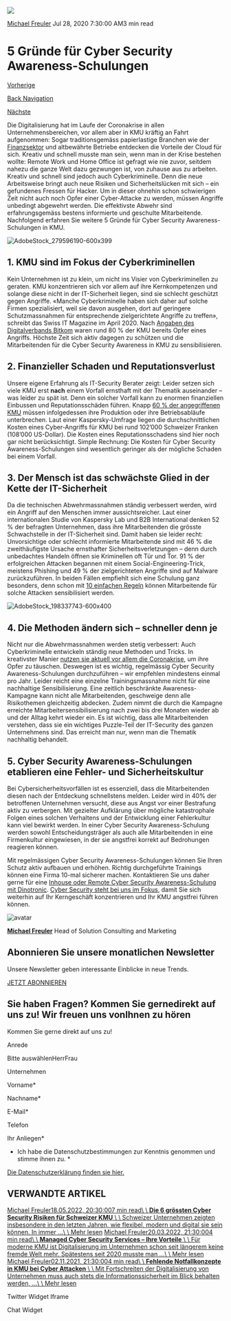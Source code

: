 ![](https://25917640.fs1.hubspotusercontent-eu1.net/hub/25917640/hubfs/AdobeStock_198337743-600x400.webp?width=300&name=AdobeStock_198337743-600x400.webp)

[Michael Freuler](https://blog.dinotronic.ch/author/michael-freuler) Jul 28, 2020 7:30:00 AM3 min read

# 5 Gründe für Cyber Security Awareness-Schulungen

[Vorherige](https://blog.dinotronic.ch/blog/cyber-security/digitalisierung-der-finanzbranche-aber-sicher)

[Back Navigation](https://blog.dinotronic.ch/)

[Nächste](https://blog.dinotronic.ch/blog/cloud-en/die-top-5-der-digital-workplace-trends-2021)

Die Digitalisierung hat im Laufe der Coronakrise in allen Unternehmensbereichen, vor allem aber in KMU kräftig an Fahrt aufgenommen: Sogar traditionsgemäss papierlastige Branchen wie der [Finanzsektor](https://www.dinotronic.ch/blog/cyber-security/digitalisierung-der-finanzbranche-aber-sicher/) und altbewährte Betriebe entdecken die Vorteile der Cloud für sich. Kreativ und schnell musste man sein, wenn man in der Krise bestehen wollte: Remote Work und Home Office ist gefragt wie nie zuvor, seitdem nahezu die ganze Welt dazu gezwungen ist, von zuhause aus zu arbeiten. Kreativ und schnell sind jedoch auch Cyberkriminelle. Denn die neue Arbeitsweise bringt auch neue Risiken und Sicherheitslücken mit sich – ein gefundenes Fressen für Hacker. Um in dieser ohnehin schon schwierigen Zeit nicht auch noch Opfer einer Cyber-Attacke zu werden, müssen Angriffe unbedingt abgewehrt werden. Die effektivste Abwehr sind erfahrungsgemäss bestens informierte und geschulte Mitarbeitende. Nachfolgend erfahren Sie weitere 5 Gründe für Cyber Security Awareness-Schulungen in KMU.

![AdobeStock_279596190-600x399](https://blog.dinotronic.ch/hs-fs/hubfs/AdobeStock_279596190-600x399.webp?width=600&height=399&name=AdobeStock_279596190-600x399.webp)

## 1\. KMU sind im Fokus der Cyberkriminellen

Kein Unternehmen ist zu klein, um nicht ins Visier von Cyberkriminellen zu geraten. KMU konzentrieren sich vor allem auf ihre Kernkompetenzen und solange diese nicht in der IT-Sicherheit liegen, sind sie schlecht geschützt gegen Angriffe. «Manche Cyberkriminelle haben sich daher auf solche Firmen spezialisiert, weil sie davon ausgehen, dort auf geringere Schutzmassnahmen für entsprechende zielgerichtete Angriffe zu treffen», schreibt das Swiss IT Magazine im April 2020. Nach [Angaben des Digitalverbands Bitkom](https://www.cash-online.de/versicherungen/2020/continentale-legt-cyberversicherung-fuer-kmu-neu-auf/512118) waren rund 80 % der KMU bereits Opfer eines Angriffs. Höchste Zeit sich aktiv dagegen zu schützen und die Mitarbeitenden für die Cyber Security Awareness in KMU zu sensibilisieren.

## 2\. Finanzieller Schaden und Reputationsverlust

Unsere eigene Erfahrung als IT-Security Berater zeigt: Leider setzen sich viele KMU erst **nach** einem Vorfall ernsthaft mit der Thematik auseinander – was leider zu spät ist. Denn ein solcher Vorfall kann zu enormen finanziellen Einbussen und Reputationsschäden führen. Knapp [60 % der angegriffenen KMU](https://www.cash-online.de/versicherungen/2020/continentale-legt-cyberversicherung-fuer-kmu-neu-auf/512118) müssen infolgedessen ihre Produktion oder ihre Betriebsabläufe unterbrechen. Laut einer Kaspersky-Umfrage liegen die durchschnittlichen Kosten eines Cyber-Angriffs für KMU bei rund 102’000 Schweizer Franken (108’000 US-Dollar). Die Kosten eines Reputationsschadens sind hier noch gar nicht berücksichtigt. Simple Rechnung: Die Kosten für Cyber Security Awareness-Schulungen sind wesentlich geringer als der mögliche Schaden bei einem Vorfall.

## 3\. Der Mensch ist das schwächste Glied in der Kette der IT-Sicherheit

Da die technischen Abwehrmassnahmen ständig verbessert werden, wird ein Angriff auf den Menschen immer aussichtsreicher. Laut einer internationalen Studie von Kaspersky Lab und B2B International denken 52 % der befragten Unternehmen, dass ihre Mitarbeitenden die grösste Schwachstelle in der IT-Sicherheit sind. Damit haben sie leider recht: Unvorsichtige oder schlecht informierte Mitarbeitende sind mit 46 % die zweithäufigste Ursache ernsthafter Sicherheitsverletzungen – denn durch unbedachtes Handeln öffnen sie Kriminellen oft Tür und Tor. 91 % der erfolgreichen Attacken begannen mit einem Social-Engineering-Trick, meistens Phishing und 49 % der zielgerichteten Angriffe sind auf Malware zurückzuführen. In beiden Fällen empfiehlt sich eine Schulung ganz besonders, denn schon mit [10 einfachen Regeln](https://www.dinotronic.ch/blog/cyber-security/mail-hacking-achtung-vor-den-neuesten-maschen/) können Mitarbeitende für solche Attacken sensibilisiert werden.

![AdobeStock_198337743-600x400](https://blog.dinotronic.ch/hs-fs/hubfs/AdobeStock_198337743-600x400.webp?width=600&height=400&name=AdobeStock_198337743-600x400.webp)

## 4\. Die Methoden ändern sich – schneller denn je

Nicht nur die Abwehrmassnahmen werden stetig verbessert: Auch Cyberkriminelle entwickeln ständig neue Methoden und Tricks. In kreativster Manier [nutzen sie aktuell vor allem die Coronakrise](https://www.melani.admin.ch/melani/de/home/themen/covid-19.html), um ihre Opfer zu täuschen. Deswegen ist es wichtig, regelmässig Cyber Security Awareness-Schulungen durchzuführen – wir empfehlen mindestens einmal pro Jahr. Leider reicht eine einzelne Trainingsmassnahme nicht für eine nachhaltige Sensibilisierung. Eine zeitlich beschränkte Awareness-Kampagne kann nicht alle Mitarbeitenden, geschweige denn alle Risikothemen gleichzeitig abdecken. Zudem nimmt die durch die Kampagne erreichte Mitarbeitersensibilisierung nach zwei bis drei Monaten wieder ab und der Alltag kehrt wieder ein. Es ist wichtig, dass alle Mitarbeitenden verstehen, dass sie ein wichtiges Puzzle-Teil der IT-Security des ganzen Unternehmens sind. Das erreicht man nur, wenn man die Thematik nachhaltig behandelt.

## 5\. Cyber Security Awareness-Schulungen etablieren eine Fehler- und Sicherheitskultur

Bei Cybersicherheitsvorfällen ist es essenziell, dass die Mitarbeitenden diesen nach der Entdeckung schnellstens melden. Leider wird in 40% der betroffenen Unternehmen versucht, diese aus Angst vor einer Bestrafung aktiv zu verbergen. Mit gezielter Aufklärung über mögliche katastrophale Folgen eines solchen Verhaltens und der Entwicklung einer Fehlerkultur kann viel bewirkt werden. In einer Cyber Security Awareness-Schulung werden sowohl Entscheidungsträger als auch alle Mitarbeitenden in eine Firmenkultur eingewiesen, in der sie angstfrei korrekt auf Bedrohungen reagieren können.

Mit regelmässigen Cyber Security Awareness-Schulungen können Sie Ihren Schutz aktiv aufbauen und erhöhen. Richtig durchgeführte Trainings können eine Firma 10-mal sicherer machen. Kontaktieren Sie uns daher gerne für eine [Inhouse oder Remote Cyber Security Awareness-Schulung mit Dinotronic](https://www.dinotronic.ch/consulting/cyber-security-awareness-training/). [Cyber Security steht bei uns im Fokus](https://www.dinotronic.ch/cyber-security/), damit Sie sich weiterhin auf Ihr Kerngeschäft konzentrieren und Ihr KMU angstfrei führen können.

![avatar](https://25917640.fs1.hubspotusercontent-eu1.net/hub/25917640/hubfs/01_Visual%20Content/01_Mitarbeiter-Fotos/Michael%20Freuler%20klein.png?width=290&name=Michael%20Freuler%20klein.png)

[**Michael Freuler**](https://blog.dinotronic.ch/author/michael-freuler) Head of Solution Consulting and Marketing

## Abonnieren Sie unsere monatlichen Newsletter

Unsere Newsletter geben interessante Einblicke in neue Trends.

[JETZT ABONNIEREN](https://cta-eu1.hubspot.com/web-interactives/public/v1/track/click?encryptedPayload=AVxigLLU7rqfGrXFVrgXv%2BpPgcOtVtHJrQN2IweAkaprefkQMUAeuDWPVzTU25SFjqspXSCQSqph9f1BvnaPUtIQk3aEhvEN2rwNVO0UM8QQPm8BhLigLBPg2c48wNP5hpD%2FS0eYY0dcUOzBNj5YJq9jpN1gB0O5Gr47Djq6xL6rFtSLLBNmG5LKcrV5JzDgR4k%3D&portalId=25917640&webInteractiveContentId=114201044682&webInteractiveId=151726273754&containerType=EMBEDDED&pageUrl=https%3A%2F%2Fblog.dinotronic.ch%2Fblog%2Fcyber-security%2F5-gruende-fuer-cyber-security-awareness-schulungen&pageTitle=5+Gr%C3%BCnde+f%C3%BCr+Cyber+Security+Awareness-Schulungen&referrer=&userAgent=Mozilla%2F5.0+%28X11%3B+Linux+x86_64%29+AppleWebKit%2F537.36+%28KHTML%2C+like+Gecko%29+Chrome%2F132.0.0.0+Safari%2F537.36&hutk=&hssc=&hstc=&pageId=116869523947)

## Sie haben Fragen? Kommen Sie gernedirekt auf uns zu! Wir freuen uns vonIhnen zu hören

Kommen Sie gerne direkt auf uns zu!

Anrede

Bitte auswählenHerrFrau

Unternehmen

Vorname\*

Nachname\*

E-Mail\*

Telefon

Ihr Anliegen\*

- Ich habe die Datenschutzbestimmungen zur Kenntnis genommen und stimme ihnen zu.
\*

[Die Datenschutzerklärung finden sie hier.](https://dinotronic.ch/datenschutz)

## VERWANDTE ARTIKEL

[Michael Freuler18.05.2022, 20:30:007 min read\\
\\
**Die 6 grössten Cyber Security Risiken für Schweizer KMU** \\
\\
Schweizer Unternehmen zeigten insbesondere in den letzten Jahren, wie flexibel, modern und digital sie sein können. In immer ...\\
\\
Mehr lesen](https://blog.dinotronic.ch/blog/cyber-security/die-6-groessten-cyber-security-risiken-fuer-schweizer-kmu) [Michael Freuler20.03.2022, 21:30:004 min read\\
\\
**Managed Cyber Security Services – Ihre Vorteile** \\
\\
Für moderne KMU ist Digitalisierung im Unternehmen schon seit längerem keine fremde Welt mehr. Spätestens seit 2020 musste man ...\\
\\
Mehr lesen](https://blog.dinotronic.ch/blog/cyber-security/managed-cyber-security-services-ihre-vorteile) [Michael Freuler02.11.2021, 21:30:004 min read\\
\\
**Fehlende Notfallkonzepte in KMU bei Cyber Attacken** \\
\\
Mit Fortschreiten der Digitalisierung von Unternehmen muss auch stets die Informationssicherheit im Blick behalten werden, ...\\
\\
Mehr lesen](https://blog.dinotronic.ch/blog/cyber-security/fehlende-notfallkonzepte-in-kmu-bei-cyber-attacken)

Twitter Widget Iframe

Chat Widget